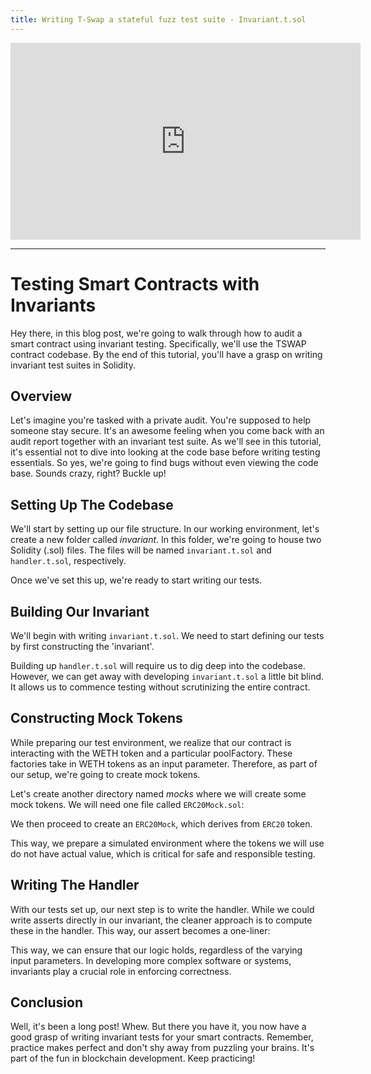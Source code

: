 ```yaml
---
title: Writing T-Swap a stateful fuzz test suite - Invariant.t.sol
---
```


<iframe width="560" height="315" src="https://www.youtube.com/embed/kW17nSlpptA?si=l89WrJ-mDcMC47DY" title="YouTube video player" frameborder="0" allow="accelerometer; autoplay; clipboard-write; encrypted-media; gyroscope; picture-in-picture; web-share" allowfullscreen></iframe>

---

# Testing Smart Contracts with Invariants

Hey there, in this blog post, we're going to walk through how to audit a smart contract using invariant testing. Specifically, we'll use the TSWAP contract codebase. By the end of this tutorial, you'll have a grasp on writing invariant test suites in Solidity.

## Overview

Let's imagine you're tasked with a private audit. You're supposed to help someone stay secure. It's an awesome feeling when you come back with an audit report together with an invariant test suite. As we'll see in this tutorial, it's essential not to dive into looking at the code base before writing testing essentials. So yes, we're going to find bugs without even viewing the code base. Sounds crazy, right? Buckle up!

## Setting Up The Codebase

We'll start by setting up our file structure. In our working environment, let's create a new folder called _invariant_. In this folder, we're going to house two Solidity (.sol) files. The files will be named `invariant.t.sol` and `handler.t.sol`, respectively.

Once we've set this up, we're ready to start writing our tests.

## Building Our Invariant

We'll begin with writing `invariant.t.sol`. We need to start defining our tests by first constructing the 'invariant'.

Building up `handler.t.sol` will require us to dig deep into the codebase. However, we can get away with developing `invariant.t.sol` a little bit blind. It allows us to commence testing without scrutinizing the entire contract.

## Constructing Mock Tokens

While preparing our test environment, we realize that our contract is interacting with the WETH token and a particular poolFactory. These factories take in WETH tokens as an input parameter. Therefore, as part of our setup, we're going to create mock tokens.

Let's create another directory named _mocks_ where we will create some mock tokens. We will need one file called `ERC20Mock.sol`:

We then proceed to create an `ERC20Mock`, which derives from `ERC20` token.

This way, we prepare a simulated environment where the tokens we will use do not have actual value, which is critical for safe and responsible testing.

## Writing The Handler

With our tests set up, our next step is to write the handler. While we could write asserts directly in our invariant, the cleaner approach is to compute these in the handler. This way, our assert becomes a one-liner:

This way, we can ensure that our logic holds, regardless of the varying input parameters. In developing more complex software or systems, invariants play a crucial role in enforcing correctness.

## Conclusion

Well, it's been a long post! Whew. But there you have it, you now have a good grasp of writing invariant tests for your smart contracts. Remember, practice makes perfect and don't shy away from puzzling your brains. It's part of the fun in blockchain development. Keep practicing!
